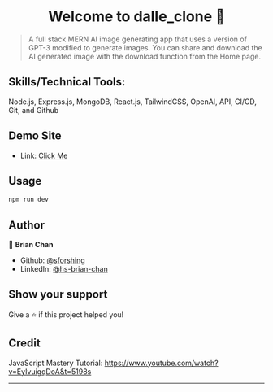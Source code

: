 <h1 align="center">Welcome to dalle_clone 👋</h1>
<p>
</p>

> A full stack MERN AI image generating app that uses a version of GPT-3 modified to generate images. 
> You can share and download the AI generated image with the download function from the Home page.

## Skills/Technical Tools: 

Node.js, Express.js, MongoDB, React.js, TailwindCSS, OpenAI, API, CI/CD, Git, and Github

## Demo Site

* Link: [Click Me](https://aesthetic-zabaione-c0672e.netlify.app/)

## Usage

```sh
npm run dev
```

## Author

👤 **Brian Chan**

* Github: [@sforshing](https://github.com/sforshing)
* LinkedIn: [@hs-brian-chan](https://linkedin.com/in/hs-brian-chan)

## Show your support

Give a ⭐️ if this project helped you!

## Credit

JavaScript Mastery
Tutorial: https://www.youtube.com/watch?v=EyIvuigqDoA&t=5198s

***
